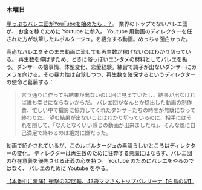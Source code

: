 ### 木曜日

[崖っぷちバレエ団がYouTubeを始めたら…？](https://www.youtube.com/watch?v=4-EKtJn9KEI)。
業界のトップでないバレエ団が、
お金を稼ぐために Youtube に参入。
Youtube 用動画のディレクターを任された方が執筆したルポルタージュ。を紹介する動画。めっちゃ面白かった。

高尚なバレエをそのまま動画に流しても再生数が稼げないのはわかり切っている。
再生数を伸ばすため、ときに俗っぽいエンタメの材料としてバレエを扱う。ダンサーの懐事情、体型変化、恋愛経験。練習で調子が出ないダンサーにカメラを向ける。その暴力性は自覚しつつ、再生数を確保するというディレクターの使命と葛藤する：

> 言う通りに作っても結果が出ないのは目に見えていたし、結果が出なければ誰も幸せにならないからだ。
> バレエ団がなんとか捻出した動画の制作費、忙しい中で撮影に協力してくれたダンサーたちの時間が無駄になって終わりだ。
> 望む結果が出ないことはわかり切っているのに、相手にはそれを隠して、「なんとなくいい感じの動画が出来ましたね」、そんな風に自己満足で終わるのは絶対に嫌だった。

動画で紹介されているが、このルポルタージュの素晴らしいところはディレクターの変化。
ディレクターは再生数のために狂奔する悪魔にはならず、バレエ団の存在意義を優先させる正義の心を持つ。
Youtube のためにバレエをやるのではなく、
バレエのために Youtube をやる。

[【本番中に激痛】衝撃の32回転、43歳ママさんトップバレリーナ【白鳥の湖】](https://www.youtube.com/watch?v=wAInEZzEvCU)